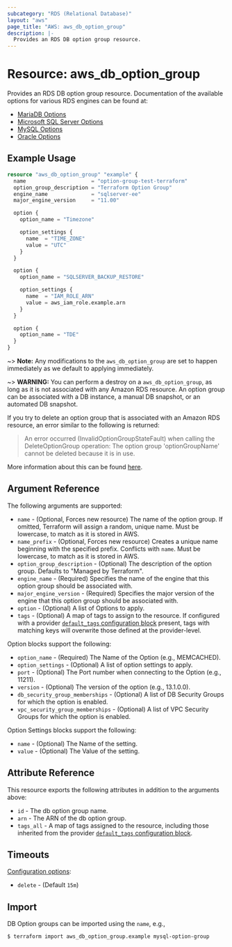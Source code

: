 ```yaml
---
subcategory: "RDS (Relational Database)"
layout: "aws"
page_title: "AWS: aws_db_option_group"
description: |-
  Provides an RDS DB option group resource.
---
```


# Resource: aws_db_option_group

Provides an RDS DB option group resource. Documentation of the available options for various RDS engines can be found at:

* [MariaDB Options](https://docs.aws.amazon.com/AmazonRDS/latest/UserGuide/Appendix.MariaDB.Options.html)
* [Microsoft SQL Server Options](https://docs.aws.amazon.com/AmazonRDS/latest/UserGuide/Appendix.SQLServer.Options.html)
* [MySQL Options](https://docs.aws.amazon.com/AmazonRDS/latest/UserGuide/Appendix.MySQL.Options.html)
* [Oracle Options](https://docs.aws.amazon.com/AmazonRDS/latest/UserGuide/Appendix.Oracle.Options.html)

## Example Usage

```terraform
resource "aws_db_option_group" "example" {
  name                     = "option-group-test-terraform"
  option_group_description = "Terraform Option Group"
  engine_name              = "sqlserver-ee"
  major_engine_version     = "11.00"

  option {
    option_name = "Timezone"

    option_settings {
      name  = "TIME_ZONE"
      value = "UTC"
    }
  }

  option {
    option_name = "SQLSERVER_BACKUP_RESTORE"

    option_settings {
      name  = "IAM_ROLE_ARN"
      value = aws_iam_role.example.arn
    }
  }

  option {
    option_name = "TDE"
  }
}
```

~> **Note:** Any modifications to the `aws_db_option_group` are set to happen immediately as we default to applying immediately.

~> **WARNING:** You can perform a destroy on a `aws_db_option_group`, as long as it is not associated with any Amazon RDS resource. An option group can be associated with a DB instance, a manual DB snapshot, or an automated DB snapshot.

If you try to delete an option group that is associated with an Amazon RDS resource, an error similar to the following is returned:

> An error occurred (InvalidOptionGroupStateFault) when calling the DeleteOptionGroup operation: The option group 'optionGroupName' cannot be deleted because it is in use.

More information about this can be found [here](https://docs.aws.amazon.com/AmazonRDS/latest/UserGuide/USER_WorkingWithOptionGroups.html#USER_WorkingWithOptionGroups.Delete).

## Argument Reference

The following arguments are supported:

* `name` - (Optional, Forces new resource) The name of the option group. If omitted, Terraform will assign a random, unique name. Must be lowercase, to match as it is stored in AWS.
* `name_prefix` - (Optional, Forces new resource) Creates a unique name beginning with the specified prefix. Conflicts with `name`. Must be lowercase, to match as it is stored in AWS.
* `option_group_description` - (Optional) The description of the option group. Defaults to "Managed by Terraform".
* `engine_name` - (Required) Specifies the name of the engine that this option group should be associated with.
* `major_engine_version` - (Required) Specifies the major version of the engine that this option group should be associated with.
* `option` - (Optional) A list of Options to apply.
* `tags` - (Optional) A map of tags to assign to the resource. If configured with a provider [`default_tags` configuration block](https://registry.terraform.io/providers/hashicorp/aws/latest/docs#default_tags-configuration-block) present, tags with matching keys will overwrite those defined at the provider-level.

Option blocks support the following:

* `option_name` - (Required) The Name of the Option (e.g., MEMCACHED).
* `option_settings` - (Optional) A list of option settings to apply.
* `port` - (Optional) The Port number when connecting to the Option (e.g., 11211).
* `version` - (Optional) The version of the option (e.g., 13.1.0.0).
* `db_security_group_memberships` - (Optional) A list of DB Security Groups for which the option is enabled.
* `vpc_security_group_memberships` - (Optional) A list of VPC Security Groups for which the option is enabled.

Option Settings blocks support the following:

* `name` - (Optional) The Name of the setting.
* `value` - (Optional) The Value of the setting.

## Attribute Reference

This resource exports the following attributes in addition to the arguments above:

* `id` - The db option group name.
* `arn` - The ARN of the db option group.
* `tags_all` - A map of tags assigned to the resource, including those inherited from the provider [`default_tags` configuration block](https://registry.terraform.io/providers/hashicorp/aws/latest/docs#default_tags-configuration-block).

## Timeouts

[Configuration options](https://developer.hashicorp.com/terraform/language/resources/syntax#operation-timeouts):

- `delete` - (Default `15m`)

## Import

DB Option groups can be imported using the `name`, e.g.,

```
$ terraform import aws_db_option_group.example mysql-option-group
```
